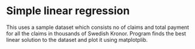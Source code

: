 # Simple linear regression
 This uses a sample dataset which consists no of claims and total payment for all the claims in thousands of Swedish Kronor. Program finds the best linear solution to the dataset and plot it using matplotplib.
